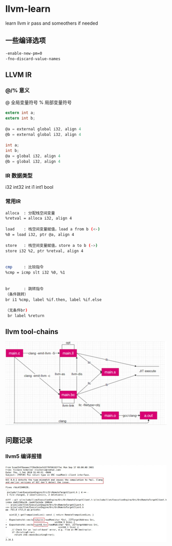 # llvm-learn
learn llvm ir pass and someothers if needed



## 一些编译选项
```bash
-enable-new-pm=0
-fno-discard-value-names
```
## LLVM IR

### @/% 意义
@ 全局变量符号
% 局部变量符号

```c
extern int a;
extern int b;

@a = external global i32, align 4
@b = external global i32, align 4

int a;
int b;
@a = global i32, align 4
@b = global i32, align 4

```


### IR 数据类型

i32 int32   int
i1  int1    bool


### 常用IR

```bash
alloca  : 分配栈空间变量
%retval = alloca i32, align 4

load    : 栈空间变量赋值，load a from b (<-)
%0 = load i32, ptr @a, align 4

store   : 栈空间变量赋值，store a to b (->)
store i32 %2, ptr %retval, align 4


cmp     : 比较指令
%cmp = icmp slt i32 %0, %1


br      : 跳转指令
（条件跳转）
br i1 %cmp, label %if.then, label %if.else

（无条件br)
 br label %return
```


## llvm tool-chains
![](./readmeImages/llvm-tool-chain.jpg)








## 问题记录
### llvm5 编译报错
![](./readmeImages/llvm5-compile.jpg)